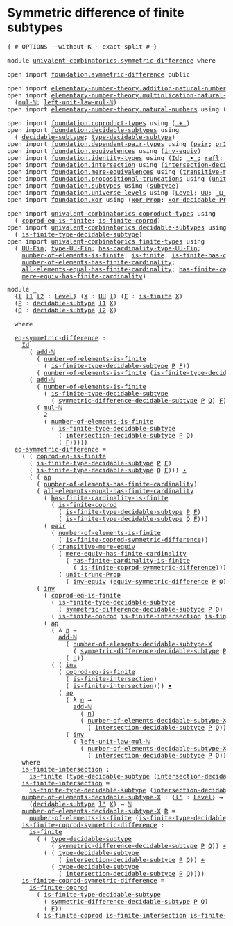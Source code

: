 # Symmetric difference of finite subtypes

<pre class="Agda"><a id="52" class="Symbol">{-#</a> <a id="56" class="Keyword">OPTIONS</a> <a id="64" class="Pragma">--without-K</a> <a id="76" class="Pragma">--exact-split</a> <a id="90" class="Symbol">#-}</a>

<a id="95" class="Keyword">module</a> <a id="102" href="univalent-combinatorics.symmetric-difference.html" class="Module">univalent-combinatorics.symmetric-difference</a> <a id="147" class="Keyword">where</a>

<a id="154" class="Keyword">open</a> <a id="159" class="Keyword">import</a> <a id="166" href="foundation.symmetric-difference.html" class="Module">foundation.symmetric-difference</a> <a id="198" class="Keyword">public</a>

<a id="206" class="Keyword">open</a> <a id="211" class="Keyword">import</a> <a id="218" href="elementary-number-theory.addition-natural-numbers.html" class="Module">elementary-number-theory.addition-natural-numbers</a> <a id="268" class="Keyword">using</a> <a id="274" class="Symbol">(</a><a id="275" href="elementary-number-theory.addition-natural-numbers.html#1096" class="Function">add-ℕ</a><a id="280" class="Symbol">)</a>
<a id="282" class="Keyword">open</a> <a id="287" class="Keyword">import</a> <a id="294" href="elementary-number-theory.multiplication-natural-numbers.html" class="Module">elementary-number-theory.multiplication-natural-numbers</a> <a id="350" class="Keyword">using</a>
  <a id="358" class="Symbol">(</a><a id="359" href="elementary-number-theory.multiplication-natural-numbers.html#1286" class="Function">mul-ℕ</a><a id="364" class="Symbol">;</a> <a id="366" href="elementary-number-theory.multiplication-natural-numbers.html#2195" class="Function">left-unit-law-mul-ℕ</a><a id="385" class="Symbol">)</a>
<a id="387" class="Keyword">open</a> <a id="392" class="Keyword">import</a> <a id="399" href="elementary-number-theory.natural-numbers.html" class="Module">elementary-number-theory.natural-numbers</a> <a id="440" class="Keyword">using</a> <a id="446" class="Symbol">(</a><a id="447" href="elementary-number-theory.natural-numbers.html#1548" class="Datatype">ℕ</a><a id="448" class="Symbol">)</a>

<a id="451" class="Keyword">open</a> <a id="456" class="Keyword">import</a> <a id="463" href="foundation.coproduct-types.html" class="Module">foundation.coproduct-types</a> <a id="490" class="Keyword">using</a> <a id="496" class="Symbol">(</a><a id="497" href="foundation.coproduct-types.html#1181" class="Datatype Operator">_+_</a><a id="500" class="Symbol">)</a>
<a id="502" class="Keyword">open</a> <a id="507" class="Keyword">import</a> <a id="514" href="foundation.decidable-subtypes.html" class="Module">foundation.decidable-subtypes</a> <a id="544" class="Keyword">using</a>
  <a id="552" class="Symbol">(</a> <a id="554" href="foundation.decidable-subtypes.html#2426" class="Function">decidable-subtype</a><a id="571" class="Symbol">;</a> <a id="573" href="foundation.decidable-subtypes.html#3414" class="Function">type-decidable-subtype</a><a id="595" class="Symbol">)</a>
<a id="597" class="Keyword">open</a> <a id="602" class="Keyword">import</a> <a id="609" href="foundation.dependent-pair-types.html" class="Module">foundation.dependent-pair-types</a> <a id="641" class="Keyword">using</a> <a id="647" class="Symbol">(</a><a id="648" href="foundation-core.dependent-pair-types.html#588" class="InductiveConstructor">pair</a><a id="652" class="Symbol">;</a> <a id="654" href="foundation-core.dependent-pair-types.html#605" class="Field">pr1</a><a id="657" class="Symbol">;</a> <a id="659" href="foundation-core.dependent-pair-types.html#617" class="Field">pr2</a><a id="662" class="Symbol">)</a>
<a id="664" class="Keyword">open</a> <a id="669" class="Keyword">import</a> <a id="676" href="foundation.equivalences.html" class="Module">foundation.equivalences</a> <a id="700" class="Keyword">using</a> <a id="706" class="Symbol">(</a><a id="707" href="foundation-core.equivalences.html#5721" class="Function">inv-equiv</a><a id="716" class="Symbol">)</a>
<a id="718" class="Keyword">open</a> <a id="723" class="Keyword">import</a> <a id="730" href="foundation.identity-types.html" class="Module">foundation.identity-types</a> <a id="756" class="Keyword">using</a> <a id="762" class="Symbol">(</a><a id="763" href="foundation-core.identity-types.html#1767" class="Datatype">Id</a><a id="765" class="Symbol">;</a> <a id="767" href="foundation-core.identity-types.html#2425" class="Function Operator">_∙_</a><a id="770" class="Symbol">;</a> <a id="772" href="foundation-core.identity-types.html#1820" class="InductiveConstructor">refl</a><a id="776" class="Symbol">;</a> <a id="778" href="foundation-core.identity-types.html#4003" class="Function">ap</a><a id="780" class="Symbol">;</a> <a id="782" href="foundation-core.identity-types.html#5702" class="Function">tr</a><a id="784" class="Symbol">;</a> <a id="786" href="foundation-core.identity-types.html#2729" class="Function">inv</a><a id="789" class="Symbol">)</a>
<a id="791" class="Keyword">open</a> <a id="796" class="Keyword">import</a> <a id="803" href="foundation.intersection.html" class="Module">foundation.intersection</a> <a id="827" class="Keyword">using</a> <a id="833" class="Symbol">(</a><a id="834" href="foundation.intersection.html#954" class="Function">intersection-decidable-subtype</a><a id="864" class="Symbol">)</a>
<a id="866" class="Keyword">open</a> <a id="871" class="Keyword">import</a> <a id="878" href="foundation.mere-equivalences.html" class="Module">foundation.mere-equivalences</a> <a id="907" class="Keyword">using</a> <a id="913" class="Symbol">(</a><a id="914" href="foundation.mere-equivalences.html#2257" class="Function">transitive-mere-equiv</a><a id="935" class="Symbol">)</a>
<a id="937" class="Keyword">open</a> <a id="942" class="Keyword">import</a> <a id="949" href="foundation.propositional-truncations.html" class="Module">foundation.propositional-truncations</a> <a id="986" class="Keyword">using</a> <a id="992" class="Symbol">(</a><a id="993" href="foundation.propositional-truncations.html#2293" class="Function">unit-trunc-Prop</a><a id="1008" class="Symbol">)</a>
<a id="1010" class="Keyword">open</a> <a id="1015" class="Keyword">import</a> <a id="1022" href="foundation.subtypes.html" class="Module">foundation.subtypes</a> <a id="1042" class="Keyword">using</a> <a id="1048" class="Symbol">(</a><a id="1049" href="foundation-core.subtypes.html#2275" class="Function">subtype</a><a id="1056" class="Symbol">)</a>
<a id="1058" class="Keyword">open</a> <a id="1063" class="Keyword">import</a> <a id="1070" href="foundation.universe-levels.html" class="Module">foundation.universe-levels</a> <a id="1097" class="Keyword">using</a> <a id="1103" class="Symbol">(</a><a id="1104" href="Agda.Primitive.html#597" class="Postulate">Level</a><a id="1109" class="Symbol">;</a> <a id="1111" href="foundation-core.universe-levels.html#235" class="Primitive">UU</a><a id="1113" class="Symbol">;</a> <a id="1115" href="Agda.Primitive.html#810" class="Primitive Operator">_⊔_</a><a id="1118" class="Symbol">)</a>
<a id="1120" class="Keyword">open</a> <a id="1125" class="Keyword">import</a> <a id="1132" href="foundation.xor.html" class="Module">foundation.xor</a> <a id="1147" class="Keyword">using</a> <a id="1153" class="Symbol">(</a><a id="1154" href="foundation.xor.html#3999" class="Function">xor-Prop</a><a id="1162" class="Symbol">;</a> <a id="1164" href="foundation.xor.html#15040" class="Function">xor-decidable-Prop</a><a id="1182" class="Symbol">)</a>

<a id="1185" class="Keyword">open</a> <a id="1190" class="Keyword">import</a> <a id="1197" href="univalent-combinatorics.coproduct-types.html" class="Module">univalent-combinatorics.coproduct-types</a> <a id="1237" class="Keyword">using</a>
  <a id="1245" class="Symbol">(</a> <a id="1247" href="univalent-combinatorics.coproduct-types.html#6482" class="Function">coprod-eq-is-finite</a><a id="1266" class="Symbol">;</a> <a id="1268" href="univalent-combinatorics.coproduct-types.html#4970" class="Function">is-finite-coprod</a><a id="1284" class="Symbol">)</a>
<a id="1286" class="Keyword">open</a> <a id="1291" class="Keyword">import</a> <a id="1298" href="univalent-combinatorics.decidable-subtypes.html" class="Module">univalent-combinatorics.decidable-subtypes</a> <a id="1341" class="Keyword">using</a>
  <a id="1349" class="Symbol">(</a> <a id="1351" href="univalent-combinatorics.decidable-subtypes.html#3131" class="Function">is-finite-type-decidable-subtype</a><a id="1383" class="Symbol">)</a>
<a id="1385" class="Keyword">open</a> <a id="1390" class="Keyword">import</a> <a id="1397" href="univalent-combinatorics.finite-types.html" class="Module">univalent-combinatorics.finite-types</a> <a id="1434" class="Keyword">using</a>
  <a id="1442" class="Symbol">(</a> <a id="1444" href="univalent-combinatorics.finite-types.html#5087" class="Function">UU-Fin</a><a id="1450" class="Symbol">;</a> <a id="1452" href="univalent-combinatorics.finite-types.html#5170" class="Function">type-UU-Fin</a><a id="1463" class="Symbol">;</a> <a id="1465" href="univalent-combinatorics.finite-types.html#5260" class="Function">has-cardinality-type-UU-Fin</a><a id="1492" class="Symbol">;</a>
    <a id="1498" href="univalent-combinatorics.finite-types.html#11918" class="Function">number-of-elements-is-finite</a><a id="1526" class="Symbol">;</a> <a id="1528" href="univalent-combinatorics.finite-types.html#4139" class="Function">is-finite</a><a id="1537" class="Symbol">;</a> <a id="1539" href="univalent-combinatorics.finite-types.html#11297" class="Function">is-finite-has-cardinality</a><a id="1564" class="Symbol">;</a>
    <a id="1570" href="univalent-combinatorics.finite-types.html#5575" class="Function">number-of-elements-has-finite-cardinality</a><a id="1611" class="Symbol">;</a>
    <a id="1617" href="univalent-combinatorics.finite-types.html#9947" class="Function">all-elements-equal-has-finite-cardinality</a><a id="1658" class="Symbol">;</a> <a id="1660" href="univalent-combinatorics.finite-types.html#11681" class="Function">has-finite-cardinality-is-finite</a><a id="1692" class="Symbol">;</a>
    <a id="1698" href="univalent-combinatorics.finite-types.html#5735" class="Function">mere-equiv-has-finite-cardinality</a><a id="1731" class="Symbol">)</a>
</pre>
<pre class="Agda"><a id="1746" class="Keyword">module</a> <a id="1753" href="univalent-combinatorics.symmetric-difference.html#1753" class="Module">_</a>
  <a id="1757" class="Symbol">{</a><a id="1758" href="univalent-combinatorics.symmetric-difference.html#1758" class="Bound">l</a> <a id="1760" href="univalent-combinatorics.symmetric-difference.html#1760" class="Bound">l1</a> <a id="1763" href="univalent-combinatorics.symmetric-difference.html#1763" class="Bound">l2</a> <a id="1766" class="Symbol">:</a> <a id="1768" href="Agda.Primitive.html#597" class="Postulate">Level</a><a id="1773" class="Symbol">}</a> <a id="1775" class="Symbol">(</a><a id="1776" href="univalent-combinatorics.symmetric-difference.html#1776" class="Bound">X</a> <a id="1778" class="Symbol">:</a> <a id="1780" href="foundation-core.universe-levels.html#235" class="Primitive">UU</a> <a id="1783" href="univalent-combinatorics.symmetric-difference.html#1758" class="Bound">l</a><a id="1784" class="Symbol">)</a> <a id="1786" class="Symbol">(</a><a id="1787" href="univalent-combinatorics.symmetric-difference.html#1787" class="Bound">F</a> <a id="1789" class="Symbol">:</a> <a id="1791" href="univalent-combinatorics.finite-types.html#4139" class="Function">is-finite</a> <a id="1801" href="univalent-combinatorics.symmetric-difference.html#1776" class="Bound">X</a><a id="1802" class="Symbol">)</a>
  <a id="1806" class="Symbol">(</a><a id="1807" href="univalent-combinatorics.symmetric-difference.html#1807" class="Bound">P</a> <a id="1809" class="Symbol">:</a> <a id="1811" href="foundation.decidable-subtypes.html#2426" class="Function">decidable-subtype</a> <a id="1829" href="univalent-combinatorics.symmetric-difference.html#1760" class="Bound">l1</a> <a id="1832" href="univalent-combinatorics.symmetric-difference.html#1776" class="Bound">X</a><a id="1833" class="Symbol">)</a>
  <a id="1837" class="Symbol">(</a><a id="1838" href="univalent-combinatorics.symmetric-difference.html#1838" class="Bound">Q</a> <a id="1840" class="Symbol">:</a> <a id="1842" href="foundation.decidable-subtypes.html#2426" class="Function">decidable-subtype</a> <a id="1860" href="univalent-combinatorics.symmetric-difference.html#1763" class="Bound">l2</a> <a id="1863" href="univalent-combinatorics.symmetric-difference.html#1776" class="Bound">X</a><a id="1864" class="Symbol">)</a>
  
  <a id="1871" class="Keyword">where</a>

  <a id="1880" href="univalent-combinatorics.symmetric-difference.html#1880" class="Function">eq-symmetric-difference</a> <a id="1904" class="Symbol">:</a>
    <a id="1910" href="foundation-core.identity-types.html#1767" class="Datatype">Id</a>
      <a id="1919" class="Symbol">(</a> <a id="1921" href="elementary-number-theory.addition-natural-numbers.html#1096" class="Function">add-ℕ</a>
        <a id="1935" class="Symbol">(</a> <a id="1937" href="univalent-combinatorics.finite-types.html#11918" class="Function">number-of-elements-is-finite</a>
          <a id="1976" class="Symbol">(</a> <a id="1978" href="univalent-combinatorics.decidable-subtypes.html#3131" class="Function">is-finite-type-decidable-subtype</a> <a id="2011" href="univalent-combinatorics.symmetric-difference.html#1807" class="Bound">P</a> <a id="2013" href="univalent-combinatorics.symmetric-difference.html#1787" class="Bound">F</a><a id="2014" class="Symbol">))</a>        
        <a id="2033" class="Symbol">(</a> <a id="2035" href="univalent-combinatorics.finite-types.html#11918" class="Function">number-of-elements-is-finite</a> <a id="2064" class="Symbol">(</a><a id="2065" href="univalent-combinatorics.decidable-subtypes.html#3131" class="Function">is-finite-type-decidable-subtype</a> <a id="2098" href="univalent-combinatorics.symmetric-difference.html#1838" class="Bound">Q</a> <a id="2100" href="univalent-combinatorics.symmetric-difference.html#1787" class="Bound">F</a><a id="2101" class="Symbol">)))</a>
      <a id="2111" class="Symbol">(</a> <a id="2113" href="elementary-number-theory.addition-natural-numbers.html#1096" class="Function">add-ℕ</a>
        <a id="2127" class="Symbol">(</a> <a id="2129" href="univalent-combinatorics.finite-types.html#11918" class="Function">number-of-elements-is-finite</a>
          <a id="2168" class="Symbol">(</a> <a id="2170" href="univalent-combinatorics.decidable-subtypes.html#3131" class="Function">is-finite-type-decidable-subtype</a>
            <a id="2215" class="Symbol">(</a> <a id="2217" href="foundation.symmetric-difference.html#1451" class="Function">symmetric-difference-decidable-subtype</a> <a id="2256" href="univalent-combinatorics.symmetric-difference.html#1807" class="Bound">P</a> <a id="2258" href="univalent-combinatorics.symmetric-difference.html#1838" class="Bound">Q</a><a id="2259" class="Symbol">)</a> <a id="2261" href="univalent-combinatorics.symmetric-difference.html#1787" class="Bound">F</a><a id="2262" class="Symbol">))</a>
        <a id="2273" class="Symbol">(</a> <a id="2275" href="elementary-number-theory.multiplication-natural-numbers.html#1286" class="Function">mul-ℕ</a>
          <a id="2291" class="Number">2</a>
          <a id="2303" class="Symbol">(</a> <a id="2305" href="univalent-combinatorics.finite-types.html#11918" class="Function">number-of-elements-is-finite</a>
            <a id="2346" class="Symbol">(</a> <a id="2348" href="univalent-combinatorics.decidable-subtypes.html#3131" class="Function">is-finite-type-decidable-subtype</a>
              <a id="2395" class="Symbol">(</a> <a id="2397" href="foundation.intersection.html#954" class="Function">intersection-decidable-subtype</a> <a id="2428" href="univalent-combinatorics.symmetric-difference.html#1807" class="Bound">P</a> <a id="2430" href="univalent-combinatorics.symmetric-difference.html#1838" class="Bound">Q</a><a id="2431" class="Symbol">)</a>
              <a id="2447" class="Symbol">(</a> <a id="2449" href="univalent-combinatorics.symmetric-difference.html#1787" class="Bound">F</a><a id="2450" class="Symbol">)))))</a>
  <a id="2458" href="univalent-combinatorics.symmetric-difference.html#1880" class="Function">eq-symmetric-difference</a> <a id="2482" class="Symbol">=</a>
    <a id="2488" class="Symbol">(</a> <a id="2490" class="Symbol">(</a> <a id="2492" href="univalent-combinatorics.coproduct-types.html#6482" class="Function">coprod-eq-is-finite</a>
      <a id="2518" class="Symbol">(</a> <a id="2520" href="univalent-combinatorics.decidable-subtypes.html#3131" class="Function">is-finite-type-decidable-subtype</a> <a id="2553" href="univalent-combinatorics.symmetric-difference.html#1807" class="Bound">P</a> <a id="2555" href="univalent-combinatorics.symmetric-difference.html#1787" class="Bound">F</a><a id="2556" class="Symbol">)</a>
      <a id="2564" class="Symbol">(</a> <a id="2566" href="univalent-combinatorics.decidable-subtypes.html#3131" class="Function">is-finite-type-decidable-subtype</a> <a id="2599" href="univalent-combinatorics.symmetric-difference.html#1838" class="Bound">Q</a> <a id="2601" href="univalent-combinatorics.symmetric-difference.html#1787" class="Bound">F</a><a id="2602" class="Symbol">)))</a> <a id="2606" href="foundation-core.identity-types.html#2425" class="Function Operator">∙</a>
      <a id="2614" class="Symbol">(</a> <a id="2616" class="Symbol">(</a> <a id="2618" href="foundation-core.identity-types.html#4003" class="Function">ap</a>
        <a id="2629" class="Symbol">(</a> <a id="2631" href="univalent-combinatorics.finite-types.html#5575" class="Function">number-of-elements-has-finite-cardinality</a><a id="2672" class="Symbol">)</a>
        <a id="2682" class="Symbol">(</a> <a id="2684" href="univalent-combinatorics.finite-types.html#9947" class="Function">all-elements-equal-has-finite-cardinality</a>
          <a id="2736" class="Symbol">(</a> <a id="2738" href="univalent-combinatorics.finite-types.html#11681" class="Function">has-finite-cardinality-is-finite</a>
            <a id="2783" class="Symbol">(</a> <a id="2785" href="univalent-combinatorics.coproduct-types.html#4970" class="Function">is-finite-coprod</a>
              <a id="2816" class="Symbol">(</a> <a id="2818" href="univalent-combinatorics.decidable-subtypes.html#3131" class="Function">is-finite-type-decidable-subtype</a> <a id="2851" href="univalent-combinatorics.symmetric-difference.html#1807" class="Bound">P</a> <a id="2853" href="univalent-combinatorics.symmetric-difference.html#1787" class="Bound">F</a><a id="2854" class="Symbol">)</a>
              <a id="2870" class="Symbol">(</a> <a id="2872" href="univalent-combinatorics.decidable-subtypes.html#3131" class="Function">is-finite-type-decidable-subtype</a> <a id="2905" href="univalent-combinatorics.symmetric-difference.html#1838" class="Bound">Q</a> <a id="2907" href="univalent-combinatorics.symmetric-difference.html#1787" class="Bound">F</a><a id="2908" class="Symbol">)))</a>
          <a id="2922" class="Symbol">(</a> <a id="2924" href="foundation-core.dependent-pair-types.html#588" class="InductiveConstructor">pair</a>
            <a id="2941" class="Symbol">(</a> <a id="2943" href="univalent-combinatorics.finite-types.html#11918" class="Function">number-of-elements-is-finite</a>
              <a id="2986" class="Symbol">(</a> <a id="2988" href="univalent-combinatorics.symmetric-difference.html#4757" class="Function">is-finite-coprod-symmetric-difference</a><a id="3025" class="Symbol">))</a>
            <a id="3040" class="Symbol">(</a> <a id="3042" href="foundation.mere-equivalences.html#2257" class="Function">transitive-mere-equiv</a>
              <a id="3078" class="Symbol">(</a> <a id="3080" href="univalent-combinatorics.finite-types.html#5735" class="Function">mere-equiv-has-finite-cardinality</a>
                <a id="3130" class="Symbol">(</a> <a id="3132" href="univalent-combinatorics.finite-types.html#11681" class="Function">has-finite-cardinality-is-finite</a>
                  <a id="3183" class="Symbol">(</a> <a id="3185" href="univalent-combinatorics.symmetric-difference.html#4757" class="Function">is-finite-coprod-symmetric-difference</a><a id="3222" class="Symbol">)))</a>
              <a id="3240" class="Symbol">(</a> <a id="3242" href="foundation.propositional-truncations.html#2293" class="Function">unit-trunc-Prop</a>
                <a id="3274" class="Symbol">(</a> <a id="3276" href="foundation-core.equivalences.html#5721" class="Function">inv-equiv</a> <a id="3286" class="Symbol">(</a><a id="3287" href="foundation.symmetric-difference.html#3078" class="Function">equiv-symmetric-difference</a> <a id="3314" href="univalent-combinatorics.symmetric-difference.html#1807" class="Bound">P</a> <a id="3316" href="univalent-combinatorics.symmetric-difference.html#1838" class="Bound">Q</a><a id="3317" class="Symbol">)))))))</a> <a id="3325" href="foundation-core.identity-types.html#2425" class="Function Operator">∙</a>
        <a id="3335" class="Symbol">(</a> <a id="3337" href="foundation-core.identity-types.html#2729" class="Function">inv</a>
          <a id="3351" class="Symbol">(</a> <a id="3353" href="univalent-combinatorics.coproduct-types.html#6482" class="Function">coprod-eq-is-finite</a>
            <a id="3385" class="Symbol">(</a> <a id="3387" href="univalent-combinatorics.decidable-subtypes.html#3131" class="Function">is-finite-type-decidable-subtype</a>
              <a id="3434" class="Symbol">(</a> <a id="3436" href="foundation.symmetric-difference.html#1451" class="Function">symmetric-difference-decidable-subtype</a> <a id="3475" href="univalent-combinatorics.symmetric-difference.html#1807" class="Bound">P</a> <a id="3477" href="univalent-combinatorics.symmetric-difference.html#1838" class="Bound">Q</a><a id="3478" class="Symbol">)</a> <a id="3480" href="univalent-combinatorics.symmetric-difference.html#1787" class="Bound">F</a><a id="3481" class="Symbol">)</a>
            <a id="3495" class="Symbol">(</a> <a id="3497" href="univalent-combinatorics.coproduct-types.html#4970" class="Function">is-finite-coprod</a> <a id="3514" href="univalent-combinatorics.symmetric-difference.html#4327" class="Function">is-finite-intersection</a> <a id="3537" href="univalent-combinatorics.symmetric-difference.html#4327" class="Function">is-finite-intersection</a><a id="3559" class="Symbol">))</a> <a id="3562" href="foundation-core.identity-types.html#2425" class="Function Operator">∙</a>
          <a id="3574" class="Symbol">(</a> <a id="3576" href="foundation-core.identity-types.html#4003" class="Function">ap</a>
            <a id="3591" class="Symbol">(</a> <a id="3593" class="Symbol">λ</a> <a id="3595" href="univalent-combinatorics.symmetric-difference.html#3595" class="Bound">n</a> <a id="3597" class="Symbol">→</a>
              <a id="3613" href="elementary-number-theory.addition-natural-numbers.html#1096" class="Function">add-ℕ</a>
                <a id="3635" class="Symbol">(</a> <a id="3637" href="univalent-combinatorics.symmetric-difference.html#4541" class="Function">number-of-elements-decidable-subtype-X</a>
                  <a id="3694" class="Symbol">(</a> <a id="3696" href="foundation.symmetric-difference.html#1451" class="Function">symmetric-difference-decidable-subtype</a> <a id="3735" href="univalent-combinatorics.symmetric-difference.html#1807" class="Bound">P</a> <a id="3737" href="univalent-combinatorics.symmetric-difference.html#1838" class="Bound">Q</a><a id="3738" class="Symbol">))</a>
                <a id="3757" class="Symbol">(</a> <a id="3759" href="univalent-combinatorics.symmetric-difference.html#3595" class="Bound">n</a><a id="3760" class="Symbol">))</a>
            <a id="3775" class="Symbol">(</a> <a id="3777" class="Symbol">(</a> <a id="3779" href="foundation-core.identity-types.html#2729" class="Function">inv</a>
              <a id="3797" class="Symbol">(</a> <a id="3799" href="univalent-combinatorics.coproduct-types.html#6482" class="Function">coprod-eq-is-finite</a>
                <a id="3835" class="Symbol">(</a> <a id="3837" href="univalent-combinatorics.symmetric-difference.html#4327" class="Function">is-finite-intersection</a><a id="3859" class="Symbol">)</a>
                <a id="3877" class="Symbol">(</a> <a id="3879" href="univalent-combinatorics.symmetric-difference.html#4327" class="Function">is-finite-intersection</a><a id="3901" class="Symbol">)))</a> <a id="3905" href="foundation-core.identity-types.html#2425" class="Function Operator">∙</a>
              <a id="3921" class="Symbol">(</a> <a id="3923" href="foundation-core.identity-types.html#4003" class="Function">ap</a>
                <a id="3942" class="Symbol">(</a> <a id="3944" class="Symbol">λ</a> <a id="3946" href="univalent-combinatorics.symmetric-difference.html#3946" class="Bound">n</a> <a id="3948" class="Symbol">→</a>
                  <a id="3968" href="elementary-number-theory.addition-natural-numbers.html#1096" class="Function">add-ℕ</a>
                    <a id="3994" class="Symbol">(</a> <a id="3996" href="univalent-combinatorics.symmetric-difference.html#3946" class="Bound">n</a><a id="3997" class="Symbol">)</a>
                    <a id="4019" class="Symbol">(</a> <a id="4021" href="univalent-combinatorics.symmetric-difference.html#4541" class="Function">number-of-elements-decidable-subtype-X</a>
                      <a id="4082" class="Symbol">(</a> <a id="4084" href="foundation.intersection.html#954" class="Function">intersection-decidable-subtype</a> <a id="4115" href="univalent-combinatorics.symmetric-difference.html#1807" class="Bound">P</a> <a id="4117" href="univalent-combinatorics.symmetric-difference.html#1838" class="Bound">Q</a><a id="4118" class="Symbol">)))</a>
                <a id="4138" class="Symbol">(</a> <a id="4140" href="foundation-core.identity-types.html#2729" class="Function">inv</a>
                  <a id="4162" class="Symbol">(</a> <a id="4164" href="elementary-number-theory.multiplication-natural-numbers.html#2195" class="Function">left-unit-law-mul-ℕ</a>
                    <a id="4204" class="Symbol">(</a> <a id="4206" href="univalent-combinatorics.symmetric-difference.html#4541" class="Function">number-of-elements-decidable-subtype-X</a>
                      <a id="4267" class="Symbol">(</a> <a id="4269" href="foundation.intersection.html#954" class="Function">intersection-decidable-subtype</a> <a id="4300" href="univalent-combinatorics.symmetric-difference.html#1807" class="Bound">P</a> <a id="4302" href="univalent-combinatorics.symmetric-difference.html#1838" class="Bound">Q</a><a id="4303" class="Symbol">)))))))))</a>
    <a id="4317" class="Keyword">where</a>
    <a id="4327" href="univalent-combinatorics.symmetric-difference.html#4327" class="Function">is-finite-intersection</a> <a id="4350" class="Symbol">:</a>
      <a id="4358" href="univalent-combinatorics.finite-types.html#4139" class="Function">is-finite</a> <a id="4368" class="Symbol">(</a><a id="4369" href="foundation.decidable-subtypes.html#3414" class="Function">type-decidable-subtype</a> <a id="4392" class="Symbol">(</a><a id="4393" href="foundation.intersection.html#954" class="Function">intersection-decidable-subtype</a> <a id="4424" href="univalent-combinatorics.symmetric-difference.html#1807" class="Bound">P</a> <a id="4426" href="univalent-combinatorics.symmetric-difference.html#1838" class="Bound">Q</a><a id="4427" class="Symbol">))</a>
    <a id="4434" href="univalent-combinatorics.symmetric-difference.html#4327" class="Function">is-finite-intersection</a> <a id="4457" class="Symbol">=</a>
      <a id="4465" href="univalent-combinatorics.decidable-subtypes.html#3131" class="Function">is-finite-type-decidable-subtype</a> <a id="4498" class="Symbol">(</a><a id="4499" href="foundation.intersection.html#954" class="Function">intersection-decidable-subtype</a> <a id="4530" href="univalent-combinatorics.symmetric-difference.html#1807" class="Bound">P</a> <a id="4532" href="univalent-combinatorics.symmetric-difference.html#1838" class="Bound">Q</a><a id="4533" class="Symbol">)</a> <a id="4535" href="univalent-combinatorics.symmetric-difference.html#1787" class="Bound">F</a>
    <a id="4541" href="univalent-combinatorics.symmetric-difference.html#4541" class="Function">number-of-elements-decidable-subtype-X</a> <a id="4580" class="Symbol">:</a> <a id="4582" class="Symbol">{</a><a id="4583" href="univalent-combinatorics.symmetric-difference.html#4583" class="Bound">l&#39;</a> <a id="4586" class="Symbol">:</a> <a id="4588" href="Agda.Primitive.html#597" class="Postulate">Level</a><a id="4593" class="Symbol">}</a> <a id="4595" class="Symbol">→</a>
      <a id="4603" class="Symbol">(</a><a id="4604" href="foundation.decidable-subtypes.html#2426" class="Function">decidable-subtype</a> <a id="4622" href="univalent-combinatorics.symmetric-difference.html#4583" class="Bound">l&#39;</a> <a id="4625" href="univalent-combinatorics.symmetric-difference.html#1776" class="Bound">X</a><a id="4626" class="Symbol">)</a> <a id="4628" class="Symbol">→</a> <a id="4630" href="elementary-number-theory.natural-numbers.html#1548" class="Datatype">ℕ</a>
    <a id="4636" href="univalent-combinatorics.symmetric-difference.html#4541" class="Function">number-of-elements-decidable-subtype-X</a> <a id="4675" href="univalent-combinatorics.symmetric-difference.html#4675" class="Bound">R</a> <a id="4677" class="Symbol">=</a>
      <a id="4685" href="univalent-combinatorics.finite-types.html#11918" class="Function">number-of-elements-is-finite</a> <a id="4714" class="Symbol">(</a><a id="4715" href="univalent-combinatorics.decidable-subtypes.html#3131" class="Function">is-finite-type-decidable-subtype</a> <a id="4748" href="univalent-combinatorics.symmetric-difference.html#4675" class="Bound">R</a> <a id="4750" href="univalent-combinatorics.symmetric-difference.html#1787" class="Bound">F</a><a id="4751" class="Symbol">)</a>
    <a id="4757" href="univalent-combinatorics.symmetric-difference.html#4757" class="Function">is-finite-coprod-symmetric-difference</a> <a id="4795" class="Symbol">:</a>
      <a id="4803" href="univalent-combinatorics.finite-types.html#4139" class="Function">is-finite</a>
        <a id="4821" class="Symbol">(</a> <a id="4823" class="Symbol">(</a> <a id="4825" href="foundation.decidable-subtypes.html#3414" class="Function">type-decidable-subtype</a>
            <a id="4860" class="Symbol">(</a> <a id="4862" href="foundation.symmetric-difference.html#1451" class="Function">symmetric-difference-decidable-subtype</a> <a id="4901" href="univalent-combinatorics.symmetric-difference.html#1807" class="Bound">P</a> <a id="4903" href="univalent-combinatorics.symmetric-difference.html#1838" class="Bound">Q</a><a id="4904" class="Symbol">))</a> <a id="4907" href="foundation.coproduct-types.html#1181" class="Datatype Operator">+</a>
          <a id="4919" class="Symbol">(</a> <a id="4921" class="Symbol">(</a> <a id="4923" href="foundation.decidable-subtypes.html#3414" class="Function">type-decidable-subtype</a>
              <a id="4960" class="Symbol">(</a> <a id="4962" href="foundation.intersection.html#954" class="Function">intersection-decidable-subtype</a> <a id="4993" href="univalent-combinatorics.symmetric-difference.html#1807" class="Bound">P</a> <a id="4995" href="univalent-combinatorics.symmetric-difference.html#1838" class="Bound">Q</a><a id="4996" class="Symbol">))</a> <a id="4999" href="foundation.coproduct-types.html#1181" class="Datatype Operator">+</a>
            <a id="5013" class="Symbol">(</a> <a id="5015" href="foundation.decidable-subtypes.html#3414" class="Function">type-decidable-subtype</a>
              <a id="5052" class="Symbol">(</a> <a id="5054" href="foundation.intersection.html#954" class="Function">intersection-decidable-subtype</a> <a id="5085" href="univalent-combinatorics.symmetric-difference.html#1807" class="Bound">P</a> <a id="5087" href="univalent-combinatorics.symmetric-difference.html#1838" class="Bound">Q</a><a id="5088" class="Symbol">))))</a>
    <a id="5097" href="univalent-combinatorics.symmetric-difference.html#4757" class="Function">is-finite-coprod-symmetric-difference</a> <a id="5135" class="Symbol">=</a>
      <a id="5143" href="univalent-combinatorics.coproduct-types.html#4970" class="Function">is-finite-coprod</a>
        <a id="5168" class="Symbol">(</a> <a id="5170" href="univalent-combinatorics.decidable-subtypes.html#3131" class="Function">is-finite-type-decidable-subtype</a>
          <a id="5213" class="Symbol">(</a> <a id="5215" href="foundation.symmetric-difference.html#1451" class="Function">symmetric-difference-decidable-subtype</a> <a id="5254" href="univalent-combinatorics.symmetric-difference.html#1807" class="Bound">P</a> <a id="5256" href="univalent-combinatorics.symmetric-difference.html#1838" class="Bound">Q</a><a id="5257" class="Symbol">)</a>
          <a id="5269" class="Symbol">(</a> <a id="5271" href="univalent-combinatorics.symmetric-difference.html#1787" class="Bound">F</a><a id="5272" class="Symbol">))</a>
        <a id="5283" class="Symbol">(</a> <a id="5285" href="univalent-combinatorics.coproduct-types.html#4970" class="Function">is-finite-coprod</a> <a id="5302" href="univalent-combinatorics.symmetric-difference.html#4327" class="Function">is-finite-intersection</a> <a id="5325" href="univalent-combinatorics.symmetric-difference.html#4327" class="Function">is-finite-intersection</a><a id="5347" class="Symbol">)</a>
</pre>